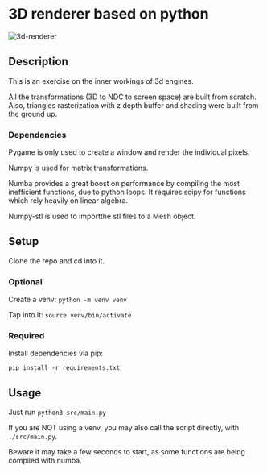 # 3D renderer based on python

![3d-renderer](https://github.com/user-attachments/assets/74042263-4244-4edd-aa0d-2fca79e27254)

## Description
This is an exercise on the inner workings of 3d engines.

All the transformations (3D to NDC to screen space) are built from scratch.
Also, triangles rasterization with z depth buffer and shading were built from the ground up.

### Dependencies
Pygame is only used to create a window and render the individual pixels.

Numpy is used for matrix transformations.

Numba provides a great boost on performance by compiling the most inefficient functions, due to python loops.
It requires scipy for functions which rely heavily on linear algebra.

Numpy-stl is used to importthe stl files to a Mesh object.

## Setup
Clone the repo and cd into it.

### Optional
Create a venv: ```python -m venv venv```

Tap into it: ```source venv/bin/activate```

### Required
Install dependencies via pip:

```pip install -r requirements.txt```

## Usage
Just run ```python3 src/main.py```

If you are NOT using a venv, you may also call the script directly, with ```./src/main.py```.

Beware it may take a few seconds to start, as some functions are being compiled with numba.
